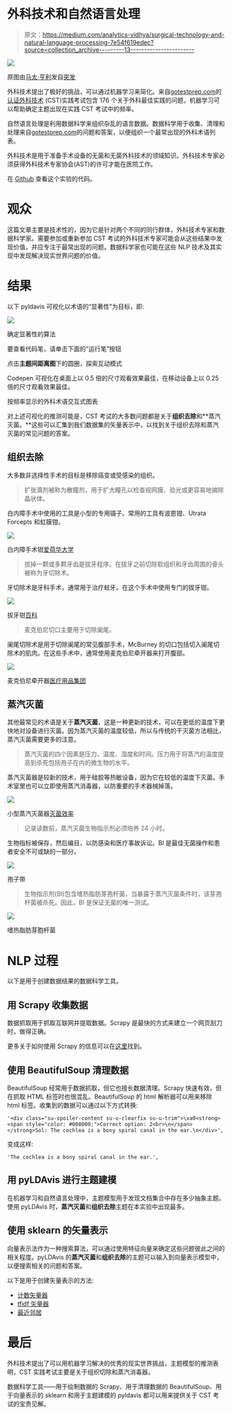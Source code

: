 # 外科技术和自然语言处理

> 原文：<https://medium.com/analytics-vidhya/surgical-technology-and-natural-language-processing-7e54f619edec?source=collection_archive---------13----------------------->

![](img/f4c5f08fa5a8cbfd674c7ee8fdb2e8bf.png)

原图由[马太·亨利](https://burst.shopify.com/@matthew_henry?utm_campaign=photo_credit&amp;utm_content=Browse+Free+HD+Images+of+One+Surgeon+Passes+Another+A+Scalpel&amp;utm_medium=referral&amp;utm_source=credit)发自[突发](https://burst.shopify.com/hospital?utm_campaign=photo_credit&amp;utm_content=Browse+Free+HD+Images+of+One+Surgeon+Passes+Another+A+Scalpel&amp;utm_medium=referral&amp;utm_source=credit)

外科技术提出了极好的挑战，可以通过机器学习来简化。来自[gotestprep.com](https://gotestprep.com/certified-surgical-technologist-practice-test-1/)的[认证外科技术](https://www.nbstsa.org/cst-first-timeretake-applicants#:~:text=The%20CST%20examination%20consists%20of%20175%20questions%2C%20150,number%20of%20questions%20that%20must%20be%20answered%20correctly.) (CST)实践考试包含 176 个关于外科最佳实践的问题，机器学习可以帮助确定主题出现在实践 CST 考试中的频率。

自然语言处理是利用数据科学来组织杂乱的语言数据。数据科学用于收集、清理和处理来自[gotestprep.com](https://gotestprep.com/certified-surgical-technologist-practice-test-1/)的问题和答案，以便组织一个最常出现的外科术语列表。

外科技术是用于准备手术设备的无菌和无菌外科技术的领域知识。外科技术专家必须获得外科技术专家协会(AST)的许可才能在医院工作。

在 [Github](https://github.com/Bayaniblues/surgical-scraper) 查看这个实验的代码。

# 观众

这篇文章主要是技术性的，因为它是针对两个不同的同行群体，外科技术专家和数据科学家。需要参加或重新参加 CST 考试的外科技术专家可能会从这些结果中发现价值，并应专注于最常出现的问题。数据科学家也可能在这些 NLP 技术及其实现中发现解决现实世界问题的价值。

# 结果

以下 pyldavis 可视化以术语的“显著性”为目标，即:

![](img/e6eb8a1701f7f346f3ec67ccadb2f08b.png)

确定显著性的算法

要查看代码笔，请单击下面的“运行笔”按钮

点击**主题间距离图**下的圆圈，探索互动模式

Codepen 可视化在桌面上以 0.5 倍的尺寸观看效果最佳，在移动设备上以 0.25 倍的尺寸观看效果最佳。

按频率显示的外科术语交互式图表

对上述可视化的推测可能是，CST 考试的大多数问题都是关于**组织去除**和**蒸汽灭菌。**这些可以汇集到我们数据集的矢量表示中，以找到关于组织去除和蒸汽灭菌的常见问题的答案。

## 组织去除

大多数非选择性手术的目标是移除癌变或受感染的组织。

> 扩张滴剂被称为散瞳剂，用于扩大瞳孔以检查视网膜、验光或更容易地摘除晶状体。

白内障手术中使用的工具是小型的专用镊子。常用的工具有波恩钳、Utrata Forcepts 和虹膜钳。

![](img/380fca503b2f3ccad0c23b9830d259fb.png)

白内障手术钳[爱荷华大学](https://webeye.ophth.uiowa.edu/eyeforum/tutorials/instruments/phaco/index.htm)

> 拔掉一颗或多颗牙齿是拔牙程序。在拔牙之前切除软组织和牙齿周围的骨头被称为牙切除术。

牙切除术是牙科手术，通常用于治疗蛀牙。在这个手术中使用专门的拔牙钳。

![](img/666ec0ddc9dc790ff47c626b6f46b4c6.png)

拔牙钳[百科](https://en.wikipedia.org/wiki/File:Dental-Extraction-Forceps.jpg)

> 麦克伯尼切口主要用于切除阑尾。

阑尾切除术是用于切除阑尾的常见腹部手术，McBurney 的切口包括切入阑尾切除术的肌肉。在这些手术中，通常使用麦克伯尼牵开器来打开腹部。

![](img/0d010354fe4c844e924058c85cd3560b.png)

麦克伯尼牵开器[医疗用品集团](https://medicalsupplygroup.com/p-4415.aspx?searchEngineName=mcburney-retractor-7-12-57-1475)

## 蒸汽灭菌

其他最常见的术语是关于**蒸汽灭菌**，这是一种更新的技术，可以在更低的温度下更快地对设备进行灭菌。因为蒸汽灭菌的温度较低，所以与传统的干灭菌方法相比，蒸汽灭菌需要更多的注意。

> 蒸汽灭菌的四个因素是压力、温度、湿度和时间。压力用于将蒸汽的温度提高到杀死包括孢子在内的微生物的水平。

蒸汽灭菌器是较新的技术，用于硅胶等热敏设备，因为它在较低的温度下灭菌。手术室里也可以立即使用蒸汽消毒器，以防重要的手术器械掉落。

![](img/91f8ef377454b8f099d703542dd86318.png)

小型蒸汽灭菌器[灭菌效率](https://www.sterislifesciences.com/)

> 记录读数前，蒸汽灭菌生物指示剂必须培养 24 小时。

生物指标被保存，然后编目，以防感染和医疗事故诉讼。BI 是最佳无菌操作和患者安全不可或缺的一部分。

![](img/84333ddee85e5de95a9f7cb4fa635e50.png)

孢子带

> 生物指示剂(BI)包含嗜热脂肪芽孢杆菌，当暴露于蒸汽灭菌条件时，该芽孢杆菌被杀死。因此，BI 是保证无菌的唯一测试。

![](img/dc8bd2d511a7917e31052affcc2a8719.png)

嗜热脂肪芽胞杆菌

# NLP 过程

以下是用于创建数据结果的数据科学工具。

## 用 Scrapy 收集数据

数据抓取用于抓取互联网并提取数据。Scrapy 是最快的方式来建立一个网页刮刀时，做得正确。

更多关于如何使用 Scrapy 的信息可以在[这里](https://cortezethridge.medium.com/scraping-amazons-data-scraping-books-with-scrapy-b60a88db5bf7)找到。

## 使用 BeautifulSoup 清理数据

BeautifulSoup 经常用于数据抓取，但它也擅长数据清理。Scrapy 快速有效，但在抓取 HTML 标签时也很混乱。BeautifulSoup 的 html 解析器可以用来移除 html 标签。收集到的数据可以通过以下方式转换:

```
'<div class="su-spoiler-content su-u-clearfix su-u-trim">\xa0<strong><span style="color: #008000;">Correct option: 2<br>\n</span></strong>Sol: The cochlea is a bony spiral canal in the ear.\n</div>',
```

变成这样:

```
'The cochlea is a bony spiral canal in the ear.',
```

## 用 pyLDAvis 进行主题建模

在机器学习和自然语言处理中，主题模型用于发现文档集合中存在多少抽象主题。使用 pyLDAvis 时，**蒸汽灭菌**和**组织去除**主题在本实验中出现最多。

## 使用 sklearn 的矢量表示

向量表示法作为一种搜索算法，可以通过使用特征向量来确定这些问题彼此之间的相关程度。pyLDAvis 的**蒸汽灭菌**和**组织去除**的主题可以输入到向量表示模型中，以便搜索相关的问题和答案。

以下是用于创建矢量表示的方法:

*   [计数矢量器](https://scikit-learn.org/stable/modules/generated/sklearn.feature_extraction.text.CountVectorizer.html)
*   [tfidf 矢量器](https://scikit-learn.org/stable/modules/generated/sklearn.feature_extraction.text.TfidfVectorizer.html?highlight=tfidfvectorizer#sklearn.feature_extraction.text.TfidfVectorizer)
*   [最近邻居](https://scikit-learn.org/stable/modules/generated/sklearn.neighbors.NearestNeighbors.html?highlight=nearestneighbors#sklearn.neighbors.NearestNeighbors)

# 最后

外科技术提出了可以用机器学习解决的优秀的现实世界挑战，主题模型的推测表明，CST 实践考试主要是关于组织切除和蒸汽消毒器。

数据科学工具——用于绘制数据的 Scrapy、用于清理数据的 BeautifulSoup、用于向量表示的 sklearn 和用于主题建模的 pyldavis 都可以用来提供关于 CST 考试的宝贵见解。